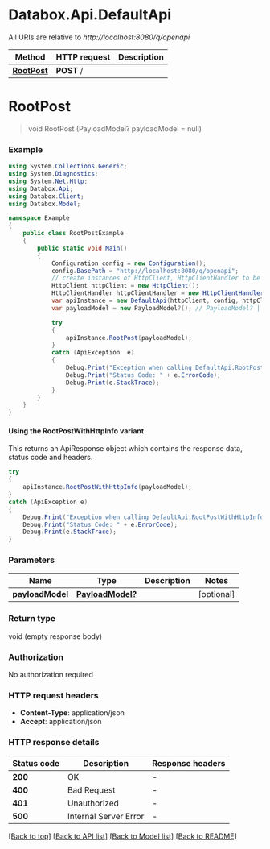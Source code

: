 # Databox.Api.DefaultApi

All URIs are relative to *http://localhost:8080/q/openapi*

| Method | HTTP request | Description |
|--------|--------------|-------------|
| [**RootPost**](DefaultApi.md#rootpost) | **POST** / |  |

<a id="rootpost"></a>
# **RootPost**
> void RootPost (PayloadModel? payloadModel = null)



### Example
```csharp
using System.Collections.Generic;
using System.Diagnostics;
using System.Net.Http;
using Databox.Api;
using Databox.Client;
using Databox.Model;

namespace Example
{
    public class RootPostExample
    {
        public static void Main()
        {
            Configuration config = new Configuration();
            config.BasePath = "http://localhost:8080/q/openapi";
            // create instances of HttpClient, HttpClientHandler to be reused later with different Api classes
            HttpClient httpClient = new HttpClient();
            HttpClientHandler httpClientHandler = new HttpClientHandler();
            var apiInstance = new DefaultApi(httpClient, config, httpClientHandler);
            var payloadModel = new PayloadModel?(); // PayloadModel? |  (optional) 

            try
            {
                apiInstance.RootPost(payloadModel);
            }
            catch (ApiException  e)
            {
                Debug.Print("Exception when calling DefaultApi.RootPost: " + e.Message);
                Debug.Print("Status Code: " + e.ErrorCode);
                Debug.Print(e.StackTrace);
            }
        }
    }
}
```

#### Using the RootPostWithHttpInfo variant
This returns an ApiResponse object which contains the response data, status code and headers.

```csharp
try
{
    apiInstance.RootPostWithHttpInfo(payloadModel);
}
catch (ApiException e)
{
    Debug.Print("Exception when calling DefaultApi.RootPostWithHttpInfo: " + e.Message);
    Debug.Print("Status Code: " + e.ErrorCode);
    Debug.Print(e.StackTrace);
}
```

### Parameters

| Name | Type | Description | Notes |
|------|------|-------------|-------|
| **payloadModel** | [**PayloadModel?**](PayloadModel?.md) |  | [optional]  |

### Return type

void (empty response body)

### Authorization

No authorization required

### HTTP request headers

 - **Content-Type**: application/json
 - **Accept**: application/json


### HTTP response details
| Status code | Description | Response headers |
|-------------|-------------|------------------|
| **200** | OK |  -  |
| **400** | Bad Request |  -  |
| **401** | Unauthorized |  -  |
| **500** | Internal Server Error |  -  |

[[Back to top]](#) [[Back to API list]](../README.md#documentation-for-api-endpoints) [[Back to Model list]](../README.md#documentation-for-models) [[Back to README]](../README.md)


